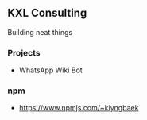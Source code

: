 ## KXL Consulting
Building neat things

### Projects
* WhatsApp Wiki Bot

### npm
* https://www.npmjs.com/~klyngbaek
